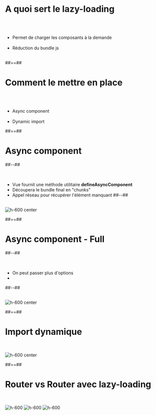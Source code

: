 <!-- .slide" -->
# A quoi sert le lazy-loading
<br><br>

- Permet de charger les composants à la demande<br><br>
- Réduction du bundle js<br><br>


##==##

<!-- .slide -->
# Comment le mettre en place
<br><br>

- Async component <br><br>
- Dynamic import

##==##

<!-- .slide: class="two-column-layout" -->
# Async component
##--##
<br><br><br>

- Vue fournit une méthode utilitaire **defineAsyncComponent**
- Découpera le bundle final en "chunks"
- Appel réseau pour récupérer l'élément manquant
##--##
<br><br>

![h-600 center](assets/images/school/lazy-loading/async_component.png)


##==##

<!-- .slide: class="two-column-layout" -->
# Async component - Full
##--##
<br><br><br>

- On peut passer plus d'options
- 
##--##
<br><br>

![h-600 center](assets/images/school/lazy-loading/async_component_full.png)


##==##

<!-- .slide -->
# Import dynamique
<br>

![h-600 center](assets/images/school/lazy-loading/dynamic_import.png)

##==##

<!-- .slide -->
# Router vs Router avec lazy-loading
<br>

![h-600](assets/images/school/lazy-loading/router_js.png)
![h-600](assets/images/school/lazy-loading/router_lazy_import.png)
![h-600](assets/images/school/lazy-loading/router_lazy_loading.png)
